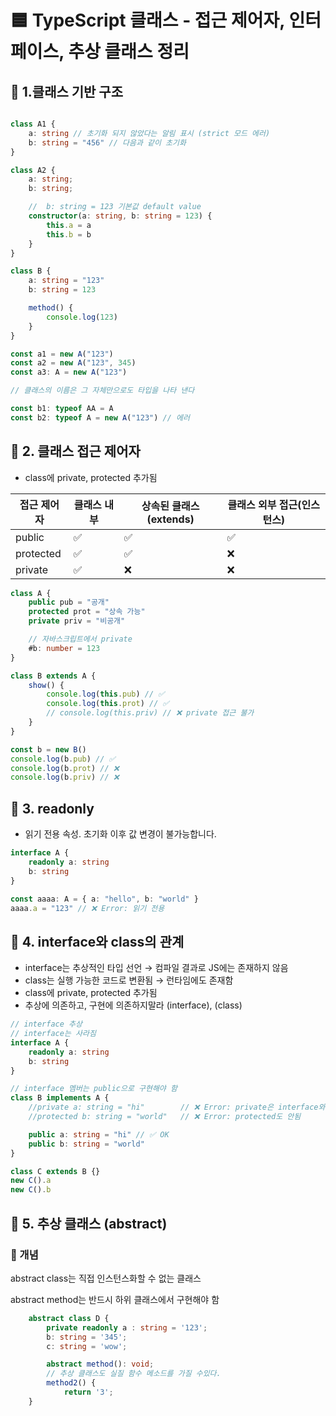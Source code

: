 # 🟦 TypeScript 클래스 - 접근 제어자, 인터페이스, 추상 클래스 정리

## 📌 1.클래스 기반 구조
```ts

class A1 {
	a: string // 초기화 되지 않았다는 알림 표시 (strict 모드 에러)
	b: string = "456" // 다음과 같이 초기화
}

class A2 {
	a: string;
	b: string;

	//  b: string = 123 기본값 default value
	constructor(a: string, b: string = 123) {
		this.a = a
		this.b = b
	}
}

class B {
	a: string = "123"
	b: string = 123

	method() {
		console.log(123)
	}
}

const a1 = new A("123")
const a2 = new A("123", 345)
const a3: A = new A("123")

// 클래스의 이름은 그 자체만으로도 타입을 나타 낸다

const b1: typeof AA = A
const b2: typeof A = new A("123") // 에러
```

## 📌 2. 클래스 접근 제어자

- class에 private, protected 추가됨

| 접근 제어자 | 클래스 내부 | 상속된 클래스(extends) | 클래스 외부 접근(인스턴스) |
| ----------- | ----------- | ---------------------- | -------------------------- |
| public      | ✅          | ✅                     | ✅                         |
| protected   | ✅          | ✅                     | ❌                         |
| private     | ✅          | ❌                     | ❌                         |


```ts
class A {
	public pub = "공개"
	protected prot = "상속 가능"
	private priv = "비공개"

	// 자바스크립트에서 private
	#b: number = 123
}

class B extends A {
	show() {
		console.log(this.pub) // ✅
		console.log(this.prot) // ✅
		// console.log(this.priv) // ❌ private 접근 불가
	}
}

const b = new B()
console.log(b.pub) // ✅
console.log(b.prot) // ❌
console.log(b.priv) // ❌

```

## 📌 3. readonly

 - 읽기 전용 속성. 초기화 이후 값 변경이 불가능합니다.

```ts
interface A {
	readonly a: string
	b: string
}

const aaaa: A = { a: "hello", b: "world" }
aaaa.a = "123" // ❌ Error: 읽기 전용
```

## 📌 4. interface와 class의 관계

- interface는 추상적인 타입 선언 → 컴파일 결과로 JS에는 존재하지 않음
- class는 실행 가능한 코드로 변환됨 → 런타임에도 존재함
- class에 private, protected 추가됨
- 추상에 의존하고, 구현에 의존하지말라 (interface), (class)


```ts
// interface 추상
// interface는 사라짐
interface A {
	readonly a: string
	b: string
}

// interface 멤버는 public으로 구현해야 함
class B implements A {
	//private a: string = "hi"        // ❌ Error: private은 interface와 호환 불가
	//protected b: string = "world"   // ❌ Error: protected도 안됨

	public a: string = "hi" // ✅ OK
	public b: string = "world"
}

class C extends B {}
new C().a
new C().b
```

## 📌 5. 추상 클래스 (abstract)
### 🧩 개념
abstract class는 직접 인스턴스화할 수 없는 클래스

abstract method는 반드시 하위 클래스에서 구현해야 함

```ts
	abstract class D {
		private readonly a : string = '123';
		b: string = '345';
		c: string = 'wow';

		abstract method(): void;
		// 추상 클래스도 실질 함수 메소드를 가질 수있다.
		method2() {
			return '3';
	}
```